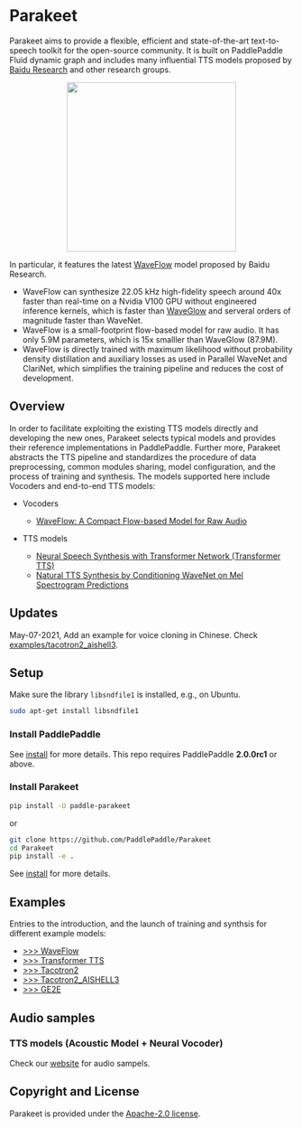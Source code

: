 # Parakeet

Parakeet aims to provide a flexible, efficient and state-of-the-art text-to-speech toolkit for the open-source community. It is built on PaddlePaddle Fluid dynamic graph and includes many influential TTS models proposed by [Baidu Research](http://research.baidu.com) and other research groups.  

<div align="center">
  <img src="images/logo.png" width=300 /> <br>
</div>

In particular, it features the latest [WaveFlow](https://arxiv.org/abs/1912.01219) model proposed by Baidu Research.

- WaveFlow can synthesize 22.05 kHz high-fidelity speech around 40x faster than real-time on a Nvidia V100 GPU without engineered inference kernels, which is faster than [WaveGlow](https://github.com/NVIDIA/waveglow) and serveral orders of magnitude faster than WaveNet.
- WaveFlow is a small-footprint flow-based model for raw audio. It has only 5.9M parameters, which is 15x smalller than WaveGlow (87.9M).
- WaveFlow is directly trained with maximum likelihood without probability density distillation and auxiliary losses as used in Parallel WaveNet and ClariNet, which simplifies the training pipeline and reduces the cost of development.

## Overview

In order to facilitate exploiting the existing TTS models directly and developing the new ones, Parakeet selects typical models and provides their reference implementations in PaddlePaddle. Further more, Parakeet abstracts the TTS pipeline and standardizes the procedure of data preprocessing, common modules sharing, model configuration, and the process of training and synthesis. The models supported here include Vocoders and end-to-end TTS models:

- Vocoders
  - [WaveFlow: A Compact Flow-based Model for Raw Audio](https://arxiv.org/abs/1912.01219)

- TTS models
  - [Neural Speech Synthesis with Transformer Network (Transformer TTS)](https://arxiv.org/abs/1809.08895)
  - [Natural TTS Synthesis by Conditioning WaveNet on Mel Spectrogram Predictions](arxiv.org/abs/1712.05884)

## Updates

May-07-2021, Add an example for voice cloning in Chinese. Check [examples/tacotron2_aishell3](./examples/tacotron2_aishell3).


## Setup

Make sure the library `libsndfile1` is installed, e.g., on Ubuntu.

```bash
sudo apt-get install libsndfile1
```

### Install PaddlePaddle

See [install](https://www.paddlepaddle.org.cn/install/quick) for more details. This repo requires PaddlePaddle **2.0.0rc1** or above.

### Install Parakeet
```bash
pip install -U paddle-parakeet
```

or 
```bash
git clone https://github.com/PaddlePaddle/Parakeet
cd Parakeet
pip install -e .
```

See [install](https://paddle-parakeet.readthedocs.io/en/latest/install.html) for more details.

## Examples

Entries to the introduction, and the launch of training and synthsis for different example models:

- [>>> WaveFlow](./examples/waveflow)
- [>>> Transformer TTS](./examples/transformer_tts)
- [>>> Tacotron2](./examples/tacotron2)
- [>>> Tacotron2_AISHELL3](./examples/tacotron2_aishell3)
- [>>> GE2E](./examples/ge2e)


## Audio samples

### TTS models (Acoustic Model + Neural Vocoder)

Check our [website](https://paddle-parakeet.readthedocs.io/en/latest/demo.html) for audio sampels.

## Copyright and License

Parakeet is provided under the [Apache-2.0 license](LICENSE).
